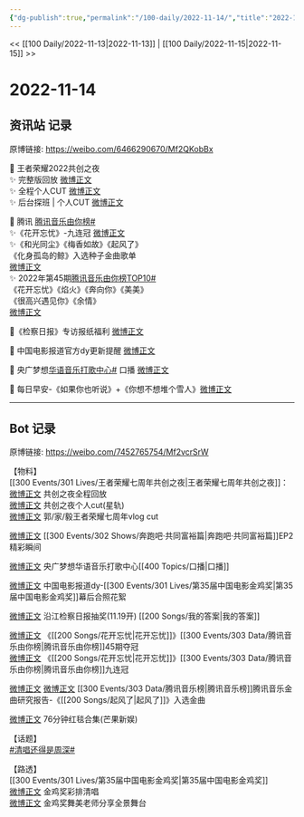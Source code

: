 ```yaml
---
{"dg-publish":true,"permalink":"/100-daily/2022-11-14/","title":"2022-11-14"}
---
```



<< [[100 Daily/2022-11-13\|2022-11-13]] | [[100 Daily/2022-11-15\|2022-11-15]] >>

# 2022-11-14

## 资讯站 记录

原博链接: https://weibo.com/6466290670/Mf2QKobBx

🌟 王者荣耀2022共创之夜  
✨ 完整版回放 [微博正文](https://m.weibo.cn/6466290670/4835749188863278)  
✨ 全程个人CUT [微博正文](https://m.weibo.cn/6466290670/4835787588503538)  
✨ 后台探班 | 个人CUT [微博正文](https://m.weibo.cn/6466290670/4835642162283851)

🌟 腾讯 [腾讯音乐由你榜#](https://s.weibo.com/weibo?q=%23%E8%85%BE%E8%AE%AF%E9%9F%B3%E4%B9%90%E7%94%B1%E4%BD%A0%E6%A6%9C%23)  
✨《花开忘忧》-九连冠 [微博正文](https://m.weibo.cn/6466290670/4835752515470959)  
✨《和光同尘》《梅香如故》《起风了》  
《化身孤岛的鲸》入选种子金曲歌单  
[微博正文](https://m.weibo.cn/6466290670/4835788212667264)  
✨ 2022年第45期[腾讯音乐由你榜TOP10#](https://s.weibo.com/weibo?q=%23%E8%85%BE%E8%AE%AF%E9%9F%B3%E4%B9%90%E7%94%B1%E4%BD%A0%E6%A6%9CTOP10%23)  
《花开忘忧》《焰火》《奔向你》《美美》  
《很高兴遇见你》《余情》  
[微博正文](https://m.weibo.cn/6466290670/4835679580462994)

🌟《检察日报》专访报纸福利 [微博正文](https://m.weibo.cn/6466290670/4835682709407798)

🌟 中国电影报道官方dy更新提醒 [微博正文](https://m.weibo.cn/6466290670/4835759327282458)

🌟 央广梦想[华语音乐打歌中心#](https://s.weibo.com/weibo?q=%23%E5%8D%8E%E8%AF%AD%E9%9F%B3%E4%B9%90%E6%89%93%E6%AD%8C%E4%B8%AD%E5%BF%83%23) 口播 [微博正文](https://m.weibo.cn/6466290670/4835769212731541)

🌟 每日早安-《如果你也听说》+《你想不想堆个雪人》[微博正文](https://m.weibo.cn/6466290670/4835637481966321)

---
## Bot 记录

原博链接: https://weibo.com/7452765754/Mf2vcrSrW

【物料】  
[[300 Events/301 Lives/王者荣耀七周年共创之夜\|王者荣耀七周年共创之夜]]：  
[微博正文](http://weibo.com/7712820124/MeXLeenop) 共创之夜全程回放  
[微博正文](https://weibo.com/6466290670/Mf0ZUzG9Q) 共创之夜个人cut(星轨)  
[微博正文](https://weibo.com/6466290670/MeXdm9A8j) 郭/家/毅王者荣耀七周年vlog cut

[微博正文](http://weibo.com/5242381821/MeZi909UI) [[300 Events/302 Shows/奔跑吧·共同富裕篇\|奔跑吧·共同富裕篇]]EP2精彩瞬间

[微博正文](http://weibo.com/7186370005/Mf0jgsDrj) 央广梦想华语音乐打歌中心[[400 Topics/口播\|口播]]

[微博正文](http://weibo.com/6466290670/Mf0gkuyv0) 中国电影报道dy-[[300 Events/301 Lives/第35届中国电影金鸡奖\|第35届中国电影金鸡奖]]幕后合照花絮

[微博正文](http://weibo.com/7168618354/MeWD9jrzQ) 沿江检察日报抽奖(11.19开) [[200 Songs/我的答案\|我的答案]]

[微博正文](https://weibo.com/6733257358/MeY7jwQA5) 《[[200 Songs/花开忘忧\|花开忘忧]]》[[300 Events/303 Data/腾讯音乐由你榜\|腾讯音乐由你榜]]45期夺冠  
[微博正文](https://weibo.com/6733257358/Mf00ynGuv) 《[[200 Songs/花开忘忧\|花开忘忧]]》[[300 Events/303 Data/腾讯音乐由你榜\|腾讯音乐由你榜]]九连冠

[微博正文](http://weibo.com/6573096128/Mf07fcGxs) [微博正文](https://weibo.com/6733257358/Mf06Y6DVd) [[300 Events/303 Data/腾讯音乐榜\|腾讯音乐榜]]腾讯音乐金曲研究报告-《[[200 Songs/起风了\|起风了]]》入选金曲

[微博正文](https://m.weibo.cn/1591169702/4835830645917616) 76分钟红毯合集(芒果新娱)

【话题】  
[#清唱还得是周深#](https://s.weibo.com/weibo?q=%23%E6%B8%85%E5%94%B1%E8%BF%98%E5%BE%97%E6%98%AF%E5%91%A8%E6%B7%B1%23)

【路透】  
[[300 Events/301 Lives/第35届中国电影金鸡奖\|第35届中国电影金鸡奖]]  
[微博正文](http://weibo.com/7495641082/MeUblEFVH) 金鸡奖彩排清唱  
[微博正文](http://weibo.com/3199780861/MeZKj0zgo) 金鸡奖舞美老师分享全景舞台
